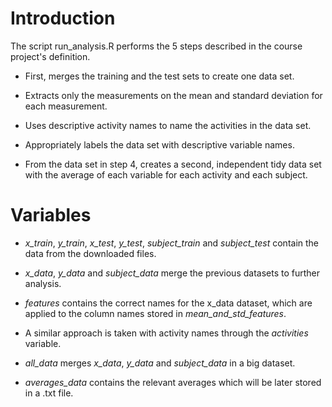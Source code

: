 # Introduction

The script run_analysis.R performs the 5 steps described in the course project's definition.

* First, merges the training and the test sets to create one data set.

* Extracts only the measurements on the mean and standard deviation for each measurement. 

* Uses descriptive activity names to name the activities in the data set.

* Appropriately labels the data set with descriptive variable names.

* From the data set in step 4, creates a second, independent tidy data set with the average of each variable for each activity and each subject.

# Variables

* *x_train*, *y_train*, *x_test*, *y_test*, *subject_train* and *subject_test* contain the data from the downloaded files.

* *x_data*, *y_data* and *subject_data* merge the previous datasets to further analysis.

* *features* contains the correct names for the x_data dataset, which are applied to the column names stored in *mean_and_std_features*.

* A similar approach is taken with activity names through the *activities* variable.

* *all_data* merges *x_data*, *y_data* and *subject_data* in a big dataset.

* *averages_data* contains the relevant averages which will be later stored in a .txt file.

